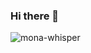 ### Hi there 👋

<!--
**joaquintalice/joaquintalice** is a ✨ _special_ ✨ repository because its `README.md` (this file) appears on your GitHub profile.

Here are some ideas to get you started:

- 🔭 I’m currently working on ...
- 🌱 I’m currently learning ...
- 👯 I’m looking to collaborate on ...
- 🤔 I’m looking for help with ...
- 💬 Ask me about ...
- 📫 How to reach me: ...
- 😄 Pronouns: ...
- ⚡ Fun fact: ...
-->
![mona-whisper](https://user-images.githubusercontent.com/78387674/217340190-e0189090-d891-413c-8bd9-5caa1e888848.gif)
